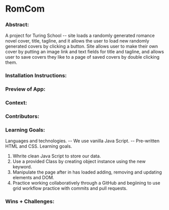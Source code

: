 # RomCom

### Abstract:

[//]: <> (Briefly describe what you built and its features. What problem is the app solving? How does this application solve that problem?)
A project for Turing School -- site loads a randomly generated romance novel cover, title, tagline, and it allows the user to load new randomly generated covers by clicking a button. Site allows user to make their own cover by putting an image link and text fields for title and tagline, and allows user to save covers they like to a page of saved covers by double clicking them.

### Installation Instructions:

[//]: <> (What steps does a person have to take to get your app cloned down and running?)

### Preview of App:

[//]: <> (Provide ONE gif or screenshot of your application - choose the "coolest" piece of functionality to show off.)

### Context:

[//]: <> (Give some context for the project here. How long did you have to work on it? How far into the Turing program are you?)

### Contributors:

[//]: <> (Who worked on this application? Link to their GitHubs.)

### Learning Goals:

[//]: <> (What were the learning goals of this project? What tech did you work with?)
Languages and technologies.
-- We use vanilla Java Script.
-- Pre-written HTML and CSS.
Learning goals.

1. Whrite clean Java Script to store our data.
2. Use a provided Class by creating object instance using the new keyword.
3. Manipulate the page after in has loaded adding, removing and updating elements and DOM.
4. Practice working collaboratively through a GitHub and begiining to use grid workflow practice with commits and pull requests.

### Wins + Challenges:

[//]: <> (What are 2-3 wins you have from this project? What were some challenges you faced - and how did you get over them?)
